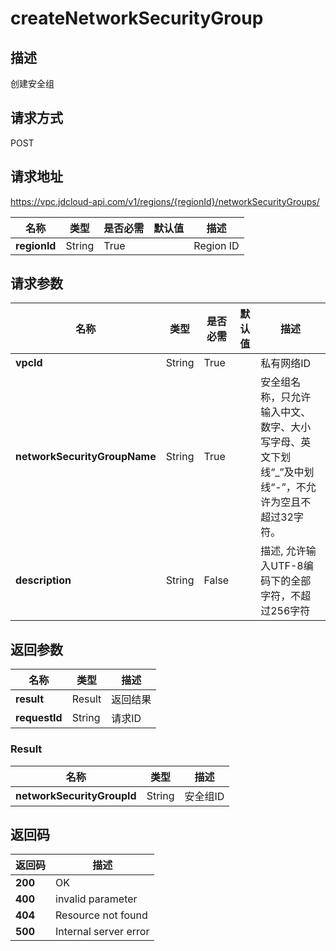 # createNetworkSecurityGroup


## 描述
创建安全组

## 请求方式
POST

## 请求地址
https://vpc.jdcloud-api.com/v1/regions/{regionId}/networkSecurityGroups/

|名称|类型|是否必需|默认值|描述|
|---|---|---|---|---|
|**regionId**|String|True| |Region ID|

## 请求参数
|名称|类型|是否必需|默认值|描述|
|---|---|---|---|---|
|**vpcId**|String|True| |私有网络ID|
|**networkSecurityGroupName**|String|True| |安全组名称，只允许输入中文、数字、大小写字母、英文下划线“_”及中划线“-”，不允许为空且不超过32字符。|
|**description**|String|False| |描述,​ 允许输入UTF-8编码下的全部字符，不超过256字符|


## 返回参数
|名称|类型|描述|
|---|---|---|
|**result**|Result|返回结果|
|**requestId**|String|请求ID|

### Result
|名称|类型|描述|
|---|---|---|
|**networkSecurityGroupId**|String|安全组ID|

## 返回码
|返回码|描述|
|---|---|
|**200**|OK|
|**400**|invalid parameter|
|**404**|Resource not found|
|**500**|Internal server error|
